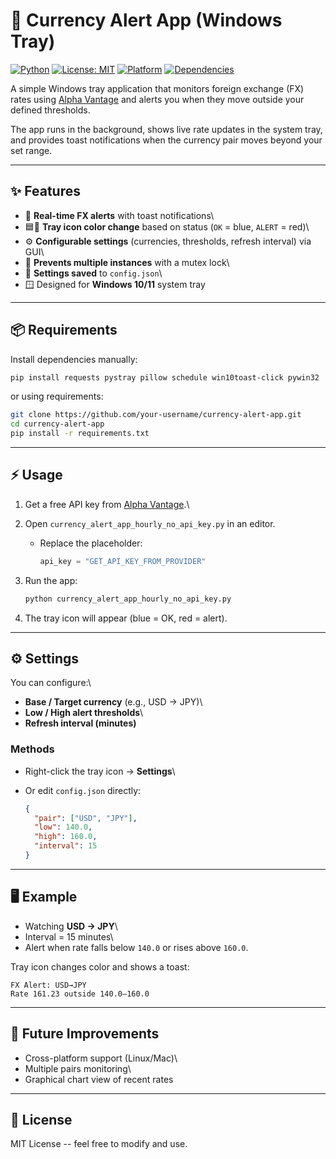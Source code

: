 # 💱 Currency Alert App (Windows Tray)

[![Python](https://img.shields.io/badge/python-3.9%2B-blue.svg)](https://www.python.org/)
[![License:
MIT](https://img.shields.io/badge/License-MIT-yellow.svg)](LICENSE)
[![Platform](https://img.shields.io/badge/platform-Windows-0078D6?logo=windows)](https://www.microsoft.com/windows)
[![Dependencies](https://img.shields.io/badge/dependencies-pip-blue)](requirements.txt)

A simple Windows tray application that monitors foreign exchange (FX)
rates using [Alpha Vantage](https://www.alphavantage.co/) and alerts you
when they move outside your defined thresholds.

The app runs in the background, shows live rate updates in the system
tray, and provides toast notifications when the currency pair moves
beyond your set range.

------------------------------------------------------------------------

## ✨ Features

-   🔔 **Real-time FX alerts** with toast notifications\
-   🟦🔴 **Tray icon color change** based on status (`OK` = blue,
    `ALERT` = red)\
-   ⚙️ **Configurable settings** (currencies, thresholds, refresh
    interval) via GUI\
-   🛑 **Prevents multiple instances** with a mutex lock\
-   💾 **Settings saved** to `config.json`\
-   🪟 Designed for **Windows 10/11** system tray

------------------------------------------------------------------------

## 📦 Requirements

Install dependencies manually:

``` bash
pip install requests pystray pillow schedule win10toast-click pywin32
```

or using requirements:

``` bash
git clone https://github.com/your-username/currency-alert-app.git
cd currency-alert-app
pip install -r requirements.txt
```

------------------------------------------------------------------------

## ⚡ Usage

1.  Get a free API key from [Alpha
    Vantage](https://www.alphavantage.co/support/#api-key).\

2.  Open `currency_alert_app_hourly_no_api_key.py` in an editor.

    -   Replace the placeholder:

        ``` python
        api_key = "GET_API_KEY_FROM_PROVIDER"
        ```

3.  Run the app:

    ``` bash
    python currency_alert_app_hourly_no_api_key.py
    ```

4.  The tray icon will appear (blue = OK, red = alert).

------------------------------------------------------------------------

## ⚙️ Settings

You can configure:\
- **Base / Target currency** (e.g., USD → JPY)\
- **Low / High alert thresholds**\
- **Refresh interval (minutes)**

### Methods

-   Right-click the tray icon → **Settings**\

-   Or edit `config.json` directly:

    ``` json
    {
      "pair": ["USD", "JPY"],
      "low": 140.0,
      "high": 160.0,
      "interval": 15
    }
    ```

------------------------------------------------------------------------

## 🖥️ Example

-   Watching **USD → JPY**\
-   Interval = 15 minutes\
-   Alert when rate falls below `140.0` or rises above `160.0`.

Tray icon changes color and shows a toast:

    FX Alert: USD→JPY
    Rate 161.23 outside 140.0–160.0

------------------------------------------------------------------------

## 🚀 Future Improvements

-   Cross-platform support (Linux/Mac)\
-   Multiple pairs monitoring\
-   Graphical chart view of recent rates

------------------------------------------------------------------------

## 📜 License

MIT License -- feel free to modify and use.
